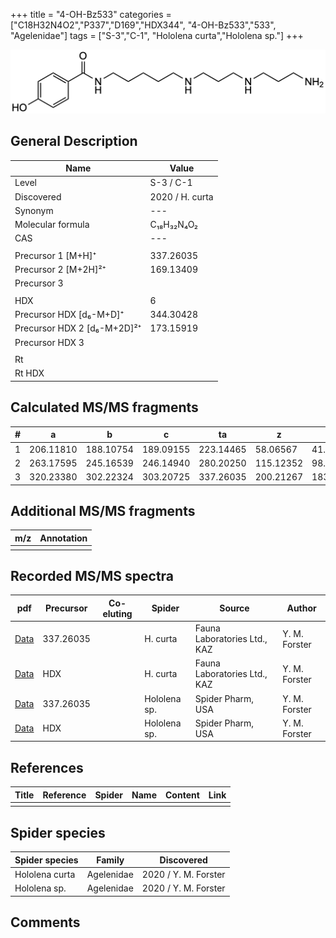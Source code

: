 +++
title = "4-OH-Bz533"
categories = ["C18H32N4O2","P337","D169","HDX344",
"4-OH-Bz533","533",
"Agelenidae"]
tags = ["S-3","C-1",
"Hololena curta","Hololena sp."]
+++

![](/img/4-OH-Bz533.png)

## General Description

| Name                       | Value              |
|----------------------------|--------------------|
| Level                      | S-3 / C-1          |
| Discovered                 | 2020 / H. curta  |
| Synonym                    | ---                |
| Molecular formula          | C₁₈H₃₂N₄O₂                   |
| CAS                        | ---                |
|                            |                    |
| Precursor 1 [M+H]⁺         | 337.26035                   |
| Precursor 2 [M+2H]²⁺       | 169.13409                   |
| Precursor 3                |                    |
|                            |                    |
| HDX                        | 6                   |
| Precursor HDX   [d₆-M+D]⁺   | 344.30428                   |
| Precursor HDX 2 [d₆-M+2D]²⁺ | 173.15919                   |
| Precursor HDX 3            |                    |
|                            |                    |
| Rt                         |                    |
| Rt HDX                     |                    |

## Calculated MS/MS fragments

| # | a         | b         | c         | ta        | z         | y         | tz        |
|---|-----------|-----------|-----------|-----------|-----------|-----------|-----------|
| 1 | 206.11810 | 188.10754 | 189.09155 | 223.14465 | 58.06567 | 41.03912 | 75.09222 |
| 2 | 263.17595 | 245.16539 | 246.14940 | 280.20250 | 115.12352 | 98.09697 | 132.15007 |
| 3 | 320.23380 | 302.22324 | 303.20725 | 337.26035 | 200.21267 | 183.18612 | 217.23922 |

## Additional MS/MS fragments

| m/z | Annotation |
|-----|------------|
|     |            |

## Recorded MS/MS spectra

| pdf                                             | Precursor | Co-eluting | Spider      | Source                       | Author        |
|-------------------------------------------------|-----------|------------|-------------|------------------------------|---------------|
| [Data](/pdf/H-curta/337_4-OH-Bz533_Hc.pdf) | 337.26035 |           | H. curta | Fauna Laboratories Ltd., KAZ | Y. M. Forster |
| [Data](/pdf/H-curta/337_4-OH-Bz533_Hc_HDX.pdf) | HDX |           | H. curta | Fauna Laboratories Ltd., KAZ | Y. M. Forster |
| [Data](/pdf/Hololena-sp/4-OH-Bz533_Ho-sp.pdf) | 337.26035 |           | Hololena sp. | Spider Pharm, USA | Y. M. Forster |
| [Data](/pdf/Hololena-sp/4-OH-Bz533_Ho-sp_HDX.pdf) | HDX |           | Hololena sp. | Spider Pharm, USA | Y. M. Forster |


## References

| Title | Reference | Spider | Name | Content | Link |
|-------|-----------|--------|------|---------|------|
|       |           |        |      |         |      |

## Spider species

| Spider species     | Family     | Discovered           |
|--------------------|------------|----------------------|
| Hololena curta | Agelenidae | 2020 / Y. M. Forster |
| Hololena sp. | Agelenidae | 2020 / Y. M. Forster |


## Comments